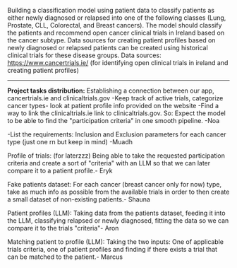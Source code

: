 Building a classification model using patient data to classify patients as either newly
diagnosed or relapsed into one of the following classes (Lung, Prostate, CLL,
Colorectal, and Breast cancers). The model should classify the patients and
recommend open cancer clinical trials in Ireland based on the cancer subtype.
Data sources for creating patient profiles based on newly diagnosed or relapsed
patients can be created using historical clinical trials for these disease groups.
Data sources: https://www.cancertrials.ie/ (for identifying open clinical trials in ireland
and creating patient profiles)

---------------------------------------------------------------------------------------------------
**Project tasks distribution:**
Establishing a connection between our app, cancertrials.ie and clinicaltrials.gov
-Keep track of active trials, categorize cancer types- look at patient profile info provided on the website
-Find a way to link the clinicaltrials.ie link to clinicaltrials.gov. So: Expect the model to be able to find the "participation criteria" in one smooth pipeline. -Noa

-List the requirements: Inclusion and Exclusion parameters for each cancer type (just one rn but keep in mind) -Muadh

Profile of trials: (for laterzzz)
Being able to take the requested participation criteria and create a sort of "criteria" with an LLM so that we can later compare it to a patient profile.- Eryk

Fake patients dataset:
For each cancer (breast cancer only for now) type, take as much info as possible from the available trials in order to then create a small dataset of non-existing patients.- Shauna

Patient profiles (LLM):
Taking data from the patients dataset, feeding it into the LLM, classifying relapsed or newly diagnosed, fitting the data so we can compare it to the trials "criteria"- Aron


Matching patient to profile (LLM):
Taking the two inputs:
One of applicable trials criteria, one of patient profiles and finding if there exists a trial that can be matched to the patient.- Marcus

